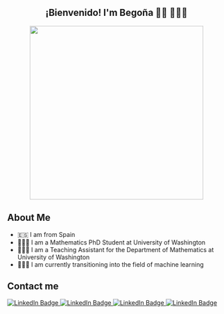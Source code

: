 <div align="center">
  <center><h2>¡Bienvenido! I'm Begoña 👋🏼 🙋🏼‍♀️</h2></center>
</div>
<p align="center"><img src="https://github.com/begogar99/begogar99/assets/134455384/c6c41c3c-7f96-4b6c-90c9-0b20b02ffa07" width="400"  /></p>

## About Me 

- 🇪🇸 I am from Spain
- 👩🏼‍💼 I am a Mathematics PhD Student at University of Washington
- 👩🏼‍🏫 I am a Teaching Assistant for the Department of Mathematics at University of Washington
- 👩🏼‍💻 I am currently transitioning into the field of machine learning

## Contact me

<div id="badges">
  <a href="your-linkedin-URL">
    <img src="https://github.com/begogar99/begogar99/assets/134455384/981baa9f-3609-4dd3-bd1c-1fcbca4db1ae" alt="LinkedIn Badge"/>
  </a>
  <a href="your-linkedin-URL">
    <img src="https://github.com/begogar99/begogar99/assets/134455384/88f5bb45-c428-41f5-80ea-192c9f6310c9" alt="LinkedIn Badge"/>
  </a>
  <a href="your-linkedin-URL">
    <img src="https://github.com/begogar99/begogar99/assets/134455384/14877171-5d6c-49a7-8f9e-409941e93e43" alt="LinkedIn Badge"/>
  </a>
  <a href="your-linkedin-URL">
    <img src="https://github.com/begogar99/begogar99/assets/134455384/9c33ca58-74d7-4f95-88fb-3dec73cd92a8" alt="LinkedIn Badge"/>
  </a>
</div>



